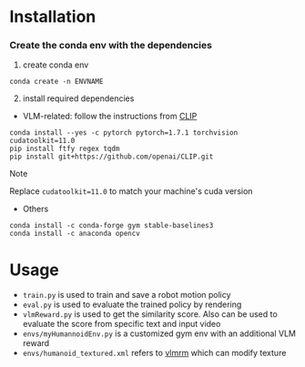 # Installation
### Create the conda env with the dependencies
1. create conda env
```
conda create -n ENVNAME
```
2. install required dependencies
  * VLM-related: follow the instructions from [CLIP](https://github.com/openai/CLIP)
  ```
  conda install --yes -c pytorch pytorch=1.7.1 torchvision cudatoolkit=11.0
  pip install ftfy regex tqdm
  pip install git+https://github.com/openai/CLIP.git
  ```
> [!NOTE]
> Replace `cudatoolkit=11.0` to match your machine's cuda version

  * Others
  ```
  conda install -c conda-forge gym stable-baselines3
  conda install -c anaconda opencv
  ```
# Usage
- `train.py` is used to train and save a robot motion policy
- `eval.py` is used to evaluate the trained policy by rendering
- `vlmReward.py` is used to get the similarity score. Also can be used to evaluate the score from specific text and input video
- `envs/myHumannoidEnv.py` is a customized gym env with an additional VLM reward
- `envs/humanoid_textured.xml` refers to [vlmrm](https://github.com/AlignmentResearch/vlmrm) which can modify texture

